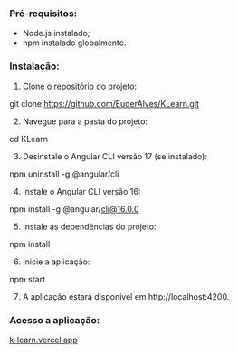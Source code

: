 ### <a name="_zakvfzwiagy5"></a>**Pré-requisitos:**

- Node.js instalado;
- npm instalado globalmente.

### <a name="_uszv042glce8"></a>**Instalação:**

1. Clone o repositório do projeto:

git clone https://github.com/EuderAlves/KLearn.git

2. Navegue para a pasta do projeto:

cd KLearn

3. Desinstale o Angular CLI versão 17 (se instalado):

npm uninstall -g @angular/cli

4. Instale o Angular CLI versão 16:

npm install -g @angular/cli@16.0.0

5. Instale as dependências do projeto:

npm install

6. Inicie a aplicação:

npm start

7. A aplicação estará disponível em http://localhost:4200.

### <a name="_uszv042glce8"></a>**Acesso a aplicação:**

[k-learn.vercel.app](https://k-learn.vercel.app/)
